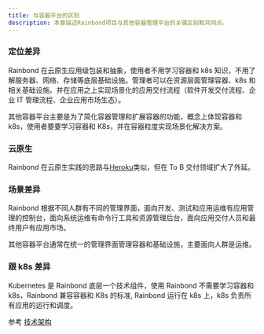 ```yaml
---
title: 与容器平台的区别
description: 本章描述Rainbond项目与其他容器管理平台的关键区别和共同点。
---
```


<!-- <image src="https://grstatic.oss-cn-shanghai.aliyuncs.com/docs/images/WechatIMG110.jpeg" title="产品定位图例说明" /> -->

### 定位差异

Rainbond 在云原生应用级包装和抽象，使用者不用学习容器和 k8s 知识，不用了解服务器、网络、存储等底层基础设施。管理者可以在资源层面管理容器、k8s 和相关基础设施。并在应用之上实现场景化的应用交付流程（软件开发交付流程、企业 IT 管理流程、企业应用市场生态）。

其他容器平台主要是为了简化容器管理和扩展容器的功能，概念上体现容器和 k8s，使用者要要学习容器和 K8s，并在容器粒度实现场景化解决方案。

### 云原生

Rainbond 在云原生实践的思路与[Heroku](https://www.heroku.com/)类似，但在 To B 交付领域扩大了外延。

### 场景差异

Rainbond 根据不同人群有不同的管理界面，面向开发、测试和应用运维有应用管理的控制台，面向系统运维有命令行工具和资源管理后台，面向应用交付人员和最终用户有应用市场。

其他容器平台通常在统一的管理界面管理容器和基础设施，主要面向人群是运维。

### 跟 k8s 差异

Kubernetes 是 Rainbond 底层一个技术组件，使用 Rainbond 不需要学习容器和 k8s，Rainbond 兼容容器和 K8s 的标准, Rainbond 运行在 k8s 上，k8s 负责所有应用的运行和调度。

参考 [技术架构](../architecture/)
